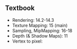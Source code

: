 ## Textbook
- Rendering: 14.2-14.3
- Texture Mapping: 15 (main)
- Sampling, MipMapping: 16-18
- Depth (& Shadow Maps): 11
- Vertex to pixel: 